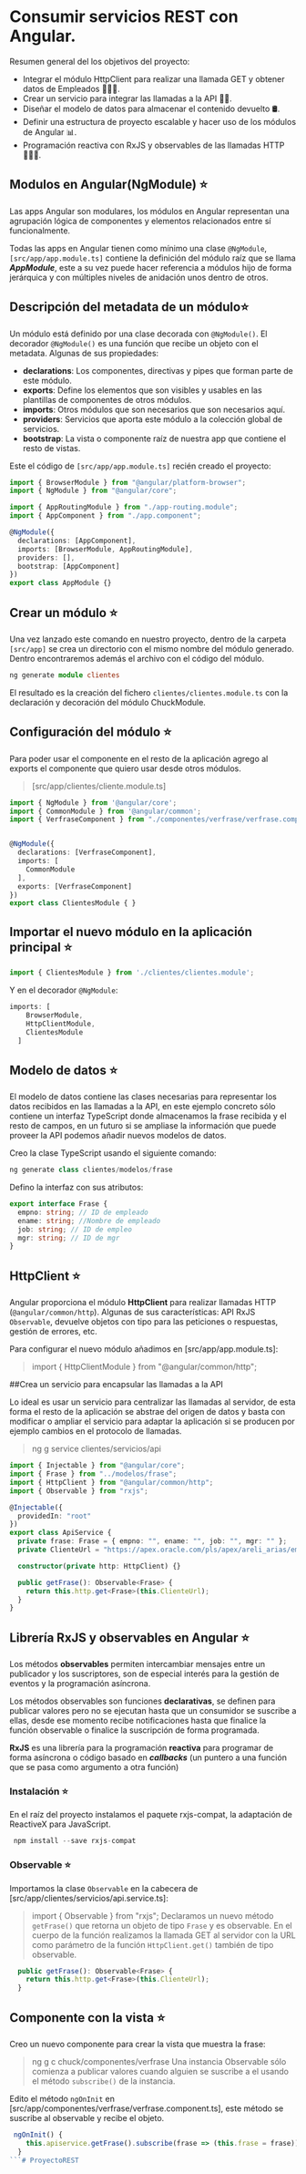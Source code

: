 # Consumir servicios REST con Angular.
Resumen general del los objetivos del proyecto:

- Integrar el módulo HttpClient para realizar una llamada GET y obtener datos de Empleados 👷🏻‍♂️.
- Crear un servicio para integrar las llamadas a la API 😶‍🌫️.
- Diseñar el modelo de datos para almacenar el contenido devuelto 🛢️.
- Definir una estructura de proyecto escalable y hacer uso de los módulos de Angular 📊.
- Programación reactiva con RxJS y observables de las llamadas HTTP 👨🏻‍💻.

## Modulos en Angular(NgModule) ⭐
Las apps Angular son modulares, los módulos en Angular representan una agrupación lógica de componentes y elementos relacionados entre sí funcionalmente.

Todas las apps en Angular tienen como mínimo una clase `@NgModule`, `[src/app/app.module.ts]` contiene la definición del módulo raíz que se llama ***AppModule***, este a su vez puede hacer referencia a módulos hijo de forma jerárquica y con múltiples niveles de anidación unos dentro de otros.

## Descripción del metadata de un módulo⭐

Un módulo está definido por una clase decorada con `@NgModule()`. El decorador `@NgModule()` es una función que recibe un objeto con el metadata. Algunas de sus propiedades:

- **declarations**: Los componentes, directivas y pipes que forman parte de este módulo.
- **exports**: Define los elementos que son visibles y usables en las plantillas de componentes de otros módulos.
- **imports**: Otros módulos que son necesarios que son necesarios aquí.
- **providers**: Servicios que aporta este módulo a la colección global de servicios.
- **bootstrap**: La vista o componente raíz de nuestra app que contiene el resto de vistas.

Este el código de `[src/app/app.module.ts]` recién creado el proyecto:
```typescript 
import { BrowserModule } from "@angular/platform-browser";
import { NgModule } from "@angular/core";

import { AppRoutingModule } from "./app-routing.module";
import { AppComponent } from "./app.component";

@NgModule({
  declarations: [AppComponent],
  imports: [BrowserModule, AppRoutingModule], 
  providers: [],
  bootstrap: [AppComponent]
})
export class AppModule {}

```

## Crear un módulo ⭐
Una vez lanzado este comando en nuestro proyecto, dentro de la carpeta `[src/app]` se crea un directorio con el mismo nombre del módulo generado. Dentro encontraremos además el archivo con el código del módulo.

```typescript
ng generate module clientes
 ```
El resultado es la creación del fichero `clientes/clientes.module.ts` con la declaración y decoración del módulo ChuckModule.

## Configuración del módulo ⭐
Para poder usar el componente en el resto de la aplicación agrego al exports el componente que quiero usar desde otros módulos.

> [src/app/clientes/cliente.module.ts]
```typescript
import { NgModule } from '@angular/core';
import { CommonModule } from '@angular/common';
import { VerfraseComponent } from "./componentes/verfrase/verfrase.component";


@NgModule({
  declarations: [VerfraseComponent],
  imports: [
    CommonModule
  ],
  exports: [VerfraseComponent]
})
export class ClientesModule { }

```
## Importar el nuevo módulo en la aplicación principal ⭐
```typescript
import { ClientesModule } from './clientes/clientes.module';
```
Y en el decorador `@NgModule`:
```typescript
imports: [
    BrowserModule,
    HttpClientModule,
    ClientesModule
  ]
```
## Modelo de datos ⭐

El modelo de datos contiene las clases necesarias para representar los datos recibidos en las llamadas a la API, en este ejemplo concreto sólo contiene un interfaz TypeScript donde almacenamos la frase recibida y el resto de campos, en un futuro si se ampliase la información que puede proveer la API podemos añadir nuevos modelos de datos.

Creo la clase TypeScript usando el siguiente comando:

```typescript
ng generate class clientes/modelos/frase

```
Defino la interfaz con sus atributos:

```typescript
export interface Frase {
  empno: string; // ID de empleado
  ename: string; //Nombre de empleado
  job: string; // ID de empleo
  mgr: string; // ID de mgr
}
```
## HttpClient ⭐
Angular proporciona el módulo **HttpClient** para realizar llamadas HTTP (`@angular/common/http`). Algunas de sus características: API RxJS `Observable`, devuelve objetos con tipo para las peticiones o respuestas, gestión de errores, etc.

Para configurar el nuevo módulo añadimos en [src/app/app.module.ts]:
>import { HttpClientModule } from "@angular/common/http";

##Crea un servicio para encapsular las llamadas a la API

Lo ideal es usar un servicio para centralizar las llamadas al servidor, de esta forma el resto de la aplicación se abstrae del origen de datos y basta con modificar o ampliar el servicio para adaptar la aplicación si se producen por ejemplo cambios en el protocolo de llamadas.
>ng g service clientes/servicios/api
```typescript
import { Injectable } from "@angular/core";
import { Frase } from "../modelos/frase";
import { HttpClient } from "@angular/common/http";
import { Observable } from "rxjs";

@Injectable({
  providedIn: "root"
})
export class ApiService {
  private frase: Frase = { empno: "", ename: "", job: "", mgr: "" };
  private ClienteUrl = "https://apex.oracle.com/pls/apex/areli_arias/emp/hol/"; // URL to web api

  constructor(private http: HttpClient) {}

  public getFrase(): Observable<Frase> {
    return this.http.get<Frase>(this.ClienteUrl);
  }
}
```
## Librería RxJS y observables en Angular ⭐
Los métodos **observables** permiten intercambiar mensajes entre un publicador y los suscriptores, son de especial interés para la gestión de eventos y la programación asíncrona.

Los métodos observables son funciones **declarativas**, se definen para publicar valores pero no se ejecutan hasta que un consumidor se suscribe a ellas, desde ese momento recibe notificaciones hasta que finalice la función observable o finalice la suscripción de forma programada.

**RxJS** es una librería para la programación **reactiva** para programar de forma asíncrona o código basado en ***callbacks*** (un puntero a una función que se pasa como argumento a otra función)

### Instalación ⭐
En el raíz del proyecto instalamos el paquete rxjs-compat, la adaptación de ReactiveX para JavaScript.

```typescript
 npm install --save rxjs-compat
```
### Observable ⭐

Importamos la clase `Observable` en la cabecera de [src/app/clientes/servicios/api.service.ts]:

> import { Observable } from "rxjs";
Declaramos un nuevo método `getFrase()` que retorna un objeto de tipo `Frase` y es observable. En el cuerpo de la función realizamos la llamada GET al servidor con la URL como parámetro de la función `HttpClient.get()` también de tipo observable.

```typescript 
  public getFrase(): Observable<Frase> {
    return this.http.get<Frase>(this.ClienteUrl);
  }

```
 ## Componente con la vista ⭐

Creo un nuevo componente para crear la vista que muestra la frase:

> ng g c chuck/componentes/verfrase
Una instancia Observable sólo comienza a publicar valores cuando alguien se suscribe a el usando el método `subscribe()` de la instancia.

Edito el método `ngOnInit` en [src/app/componentes/verfrase/verfrase.component.ts], este método se suscribe al observable y recibe el objeto.

```typescript
 ngOnInit() {
    this.apiservice.getFrase().subscribe(frase => (this.frase = frase));
  }
```# ProyectoREST
